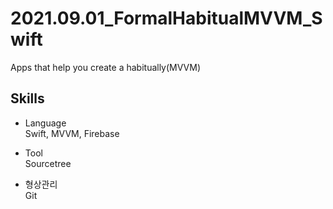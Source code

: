 # 2021.09.01_FormalHabitualMVVM_Swift
Apps that help you create a habitually(MVVM)

<h2>Skills</h2>

<ul dir="auto">
  <li>
    <p dir="auto">Language<br>
      Swift, MVVM, Firebase
    </p>
  </li>
  <li>
    <p dir="auto">Tool<br>
      Sourcetree
    </p>
  </li>
  <li>
    <p dir="auto">
        형상관리
        <br>
        Git
    </p>
  </li>
 </ul>

